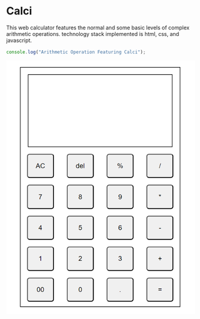 # Calci
This web calculator features the normal and some basic levels of complex arithmetic operations.
technology stack implemented is html, css, and javascript.

``` javascript
console.log("Arithmetic Operation Featuring Calci");
```
![alt text](image.png)